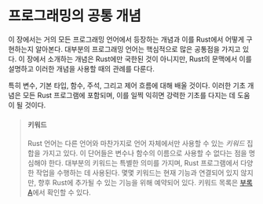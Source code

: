 # 프로그래밍의 공통 개념

이 장에서는 거의 모든 프로그래밍 언어에서 등장하는 개념과 이를 Rust에서 어떻게 구현하는지 알아본다. 대부분의 프로그래밍 언어는 핵심적으로 많은 공통점을 가지고 있다. 이 장에서 소개하는 개념은 Rust에만 국한된 것이 아니지만, Rust의 문맥에서 이를 설명하고 이러한 개념을 사용할 때의 관례를 다룬다.

특히 변수, 기본 타입, 함수, 주석, 그리고 제어 흐름에 대해 배울 것이다. 이러한 기초 개념은 모든 Rust 프로그램에 포함되며, 이를 일찍 익히면 강력한 기초를 다지는 데 도움이 될 것이다.

> #### 키워드
>
> Rust 언어는 다른 언어와 마찬가지로 언어 자체에서만 사용할 수 있는 _키워드_ 집합을 가지고 있다. 이 단어들은 변수나 함수의 이름으로 사용할 수 없다는 점을 명심해야 한다. 대부분의 키워드는 특별한 의미를 가지며, Rust 프로그램에서 다양한 작업을 수행하는 데 사용된다. 몇몇 키워드는 현재 기능과 연결되어 있지 않지만, 향후 Rust에 추가될 수 있는 기능을 위해 예약되어 있다. 키워드 목록은 [부록 A][appendix_a]에서 확인할 수 있다.

[appendix_a]: appendix-01-keywords.md



